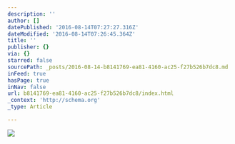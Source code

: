 ```yaml
---
description: ''
author: []
datePublished: '2016-08-14T07:27:27.316Z'
dateModified: '2016-08-14T07:26:45.364Z'
title: ''
publisher: {}
via: {}
starred: false
sourcePath: _posts/2016-08-14-b8141769-ea81-4160-ac25-f27b526b7dc8.md
inFeed: true
hasPage: true
inNav: false
url: b8141769-ea81-4160-ac25-f27b526b7dc8/index.html
_context: 'http://schema.org'
_type: Article

---
```

![](https://the-grid-user-content.s3-us-west-2.amazonaws.com/3f9c7ad9-872c-4a4f-bf10-28f54637f584.jpg)